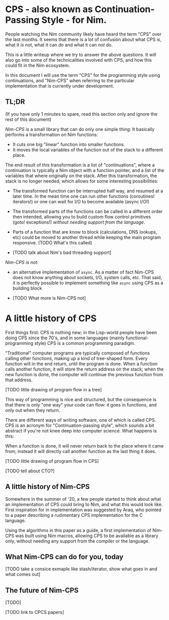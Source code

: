 
# CPS - also known as Continuation-Passing Style - for Nim.

People watching the Nim community likely have heard the term "CPS" over the
last months. It seems that there is a lot of confusion about what CPS _is_, what
it _is not_, what it can _do_ and what it can _not_ do.

This is a little writeup where we try to answer the above questions. It will
also go into some of the technicalities involved with CPS, and how this could
fit in the Nim ecosystem.

In this document I will use the term "CPS" for the programming style using
continuations, and "Nim-CPS" when referring to the particular implementation
that is currently under development.

## TL;DR

(If you have only 1 minutes to spare, read this section only and ignore the rest
of this document)

*Nim-CPS is* a small library that can do only one simple thing: It basically
performs a transformation on Nim functions:

- It cuts one big "linear" function into smaller functions.
- It moves the local variables of the function out of the stack to a different
  place.

The end result of this transformation is a list of "continuations", where a
continuation is typically a Nim object with a function pointer, and a list of
the variables that where originally on the stack. After this transformation,
the stack is no longer needed, which allows for some interesting possibilities:

- The transformed function can be interrupted half way, and resumed at a later
  time.  In the mean time one can run other functions (coroutines! iterators!)
  or one can wait for I/O to become available (async I/O!)

- The transformed parts of the functions can be called in a different order
  then intended, allowing you to build custom flow control primitives (goto!
  exceptions!) _without needing support from the language_.

- Parts of a function that are know to block (calculations, DNS lookups, etc)
  could be moved to another thread while keeping the main program responsive.
  (TODO What's this called)

- [TODO talk about Nim's bad threading support]

*Nim-CPS is not*:

- an alternative implementation of `async`. As a matter of fact Nim-CPS does not
  know anything about sockets, I/O, system calls, etc. That said, it is perfectly
  possible to implement something like `async` using CPS as a building block

- [TODO What more is Nim-CPS not]



# A little history of CPS

First things first: CPS is nothing new; in the Lisp-world people have been
doing CPS since the 70's, and in some languages (mainly functional-programming
style) CPS is a common programming paradigm.

"Traditional" computer programs are typically composed of functions calling other
functions, making up a kind of tree-shaped form. Every function will in the end
return, until the program is done. When a function calls another function, it
will store the return address on the stack; when the new function is done, the
computer will continue the previous function from that address.

[TODO little drawing of program flow in a tree]

This way of programming is nice and structured, but the consequence is that
there is only "one way" your code can flow: it goes in functions, and only out
when they return.

There are different ways of writing software, one of which is called CPS.  CPS
is an acronym for "Continuation-passing style", which sounds a bit abstract if
you're not knee deep into computer science. What happens is this:

When a function is done, it will never return back to the place where it came
from; instead it will directly call another function as the last thing it does.

[TODO little drawing of program flow in CPS]

[TODO tell about CTO?]


## A little history of Nim-CPS

Somewhere in the summer of '20, a few people started to think about what an
implementation of CPS could bring to Nim, and what this would look like. First
inspiration for in implementation was suggested by Araq, who pointed to a paper
describing a rudimentary CPS implementation for the C language.

Using the algorithms in this paper as a guide, a first implementation of
Nim-CPS was built using Nim macros, allowing CPS to be available as a library
only, without needing any support from the compiler or the language.


## What Nim-CPS can do for you, today

[TODO take a consice exmaple like stash/iterator, show what goes in and what comes out]


## The future of Nim-CPS

[TODO]



[TODO link to CPCS papers]

